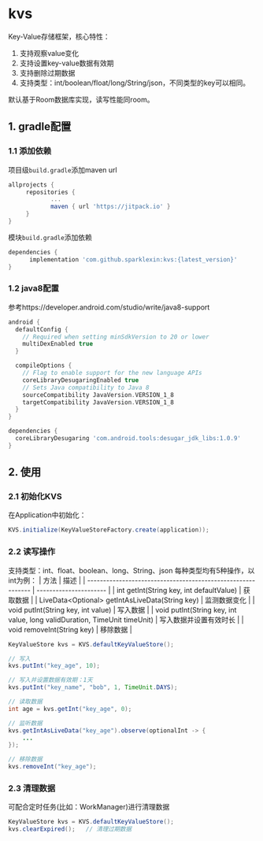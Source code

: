 # kvs
Key-Value存储框架，核心特性：
1. 支持观察value变化
2. 支持设置key-value数据有效期
3. 支持删除过期数据
4. 支持类型：int/boolean/float/long/String/json，不同类型的key可以相同。

默认基于Room数据库实现，读写性能同room。
## 1. gradle配置
### 1.1 添加依赖
项目级`build.gradle`添加maven url
```groovy
allprojects {
	 repositories {
			...
			maven { url 'https://jitpack.io' }
	 }
}
```
模块`build.gradle`添加依赖
```groovy
dependencies {
	  implementation 'com.github.sparklexin:kvs:{latest_version}'
}
```
### 1.2 java8配置
参考https://developer.android.com/studio/write/java8-support
```groovy
android {
  defaultConfig {
    // Required when setting minSdkVersion to 20 or lower
    multiDexEnabled true
  }

  compileOptions {
    // Flag to enable support for the new language APIs
    coreLibraryDesugaringEnabled true
    // Sets Java compatibility to Java 8
    sourceCompatibility JavaVersion.VERSION_1_8
    targetCompatibility JavaVersion.VERSION_1_8
  }
}

dependencies {
  coreLibraryDesugaring 'com.android.tools:desugar_jdk_libs:1.0.9'
}
```
## 2. 使用
### 2.1 初始化KVS
在Application中初始化：
```java
KVS.initialize(KeyValueStoreFactory.create(application));
```
### 2.2 读写操作
支持类型：int、float、boolean、long、String、json
每种类型均有5种操作，以int为例：
| 方法                                                         | 描述                   |
| ------------------------------------------------------------ | ---------------------- |
| int getInt(String key, int defaultValue)                     | 获取数据               |
| LiveData<Optional<Integer>> getIntAsLiveData(String key)     | 监测数据变化           |
| void putInt(String key, int value)                           | 写入数据               |
| void putInt(String key, int value, long validDuration, TimeUnit timeUnit) | 写入数据并设置有效时长 |
| void removeInt(String key)                                   | 移除数据               |
```java
KeyValueStore kvs = KVS.defaultKeyValueStore();

// 写入 
kvs.putInt("key_age", 10);

// 写入并设置数据有效期：1天
kvs.putInt("key_name", "bob", 1, TimeUnit.DAYS);

// 读取数据
int age = kvs.getInt("key_age", 0);

// 监听数据
kvs.getIntAsLiveData("key_age").observe(optionalInt -> {
    ...
});

// 移除数据
kvs.removeInt("key_age");
```
### 2.3 清理数据
可配合定时任务(比如：WorkManager)进行清理数据
```java
KeyValueStore kvs = KVS.defaultKeyValueStore();
kvs.clearExpired();   // 清理过期数据
```